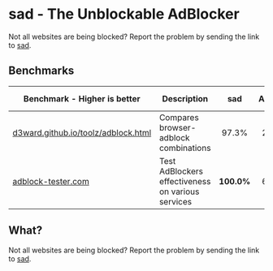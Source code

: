 # sad - The Unblockable AdBlocker

Not all websites are being blocked? Report the problem by sending the link to [sad](https://github.com/Nikityyy/sad).

## Benchmarks

| Benchmark - Higher is better                         | Description                                      | sad   | Adblock | uBlock Origin | AdblockPlus | AdGuard |
| ----------------------------------------------------- | ------------------------------------------------ | :-----: | :-------: | :-------------: | :-----------: | :-------: |
| [d3ward.github.io/toolz/adblock.html](https://d3ward.github.io/toolz/adblock.html) | Compares browser-adblock combinations          | 97.3% | 24.6%   | **98.6%**     | 85.3%       | 38.0%   |
| [adblock-tester.com](https://adblock-tester.com/)   | Test AdBlockers effectiveness on various services | **100.0%** | 66.0% | 96.0%         | 66.0%       | 68.0%   |

## What?

Not all websites are being blocked? Report the problem by sending the link to [sad](https://github.com/Nikityyy/sad).
